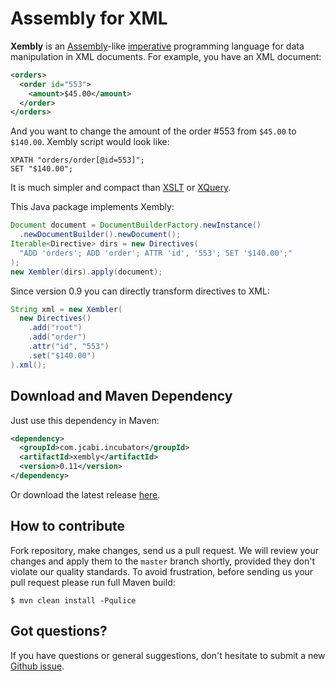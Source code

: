 # Assembly for XML

**Xembly** is an [Assembly](http://en.wikipedia.org/wiki/Assembly_language)-like
[imperative](http://en.wikipedia.org/wiki/Imperative_programming) programming language
for data manipulation in XML documents. For example, you have an XML document:

```xml
<orders>
  <order id="553">
    <amount>$45.00</amount>
  </order>
</orders>
```

And you want to change the amount of the order #553
from `$45.00` to `$140.00`. Xembly script would look like:

```
XPATH "orders/order[@id=553]";
SET "$140.00";
```

It is much simpler and compact than
[XSLT](http://www.w3.org/TR/xslt) or [XQuery](http://www.w3.org/TR/xquery).

This Java package implements Xembly:

```java
Document document = DocumentBuilderFactory.newInstance()
  .newDocumentBuilder().newDocument();
Iterable<Directive> dirs = new Directives(
  "ADD 'orders'; ADD 'order'; ATTR 'id', '553'; SET '$140.00';"
);
new Xembler(dirs).apply(document);
```

Since version 0.9 you can directly transform directives to XML:

```java
String xml = new Xembler(
  new Directives()
    .add("root")
    .add("order")
    .attr("id", "553")
    .set("$140.00")
).xml();
```

## Download and Maven Dependency

Just use this dependency in Maven:

```xml
<dependency>
  <groupId>com.jcabi.incubator</groupId>
  <artifactId>xembly</artifactId>
  <version>0.11</version>
</dependency>
```

Or download the latest release
[here](https://github.com/yegor256/xembly/releases).

## How to contribute

Fork repository, make changes, send us a pull request. We will review
your changes and apply them to the `master` branch shortly, provided
they don't violate our quality standards. To avoid frustration, before
sending us your pull request please run full Maven build:

```
$ mvn clean install -Pqulice
```

## Got questions?

If you have questions or general suggestions, don't hesitate to submit
a new [Github issue](https://github.com/yegor256/xembly/issues/new).
